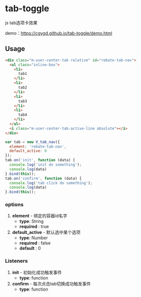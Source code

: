# tab-toggle

js tab选项卡效果
 
demo：<a href="https://cgygd.github.io/tab-toggle/demo.html" target="_blank">https://cgygd.github.io/tab-toggle/demo.html</a>

## Usage

```html
<div class="m-user-center-tab relative" id="rebate-tab-nav">
  <ul class="inline-box">
    <li>
      tab1
    </li>
    <li>
      tab2
    </li>
    <li>
      tab3
    </li>
    <li>
      tab4
    </li>
  </ul>
  <i class="m-user-center-tab-active-line absolute"></i>
</div>
```

```js
var tab = new V_tab_nav({
  element: 'rebate-tab-nav',
  default_active: 0
});
tab.on('init', function (data) {
  console.log('init do something');
  console.log(data)
}.bind(this));
tab.on('confirm', function (data) {
  console.log('tab click do something');
  console.log(data)
}.bind(this));
```

### options
1. **element** - 绑定的容器id名字 
    - **type**: String
    - **required** : true
2. **default_active** - 默认选中某个选项
    - **type**: Number
    - **required** : false
    - **default** : 0

### Listeners
1. **init** - 初始化成功触发事件
    - **type**: function
2. **confirm** - 每次点击tab切换成功触发事件
    - **type**: function